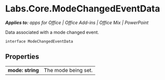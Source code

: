 
# Labs.Core.ModeChangedEventData

 _**Applies to:** apps for Office | Office Add-ins | Office Mix | PowerPoint_

Data associated with a mode changed event.

```
interface ModeChangedEventData
```


## Properties


|||
|:-----|:-----|
|**mode: string**|The mode being set.|

